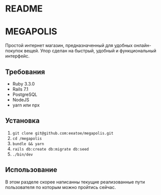 # README

# MEGAPOLIS

Простой интернет магазин, предназначенный для удобных онлайн-покупок вещей. Упор сделан на быстрый, удобный и функциональный интерфейс.


## Требования

- Ruby 3.3.0
- Rails 7.1
- PostgreSQL
- NodeJS
- yarn или npx


## Установка

1. `git clone git@github.com:eeatoe/megapolis.git`
2. `cd /megapolis`
3. `bundle && yarn`
4. `rails db:create db:migrate db:seed`
5. `./bin/dev`


## Использование

В этом разделе скорее написанны текущие реализованные пути пользователя по которым можно пройтись сейчас.
